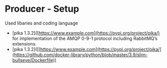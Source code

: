 # Producer - Setup
Used libaries and coding language
- [pika 1.3.2]([https://www.example.com](https://pypi.org/project/pika/) for implementation of the AMQP 0-9-1 protocol including RabbitMQ’s extensions.
- [pika 1.3.2]([[https://www.example.com](https://pypi.org/project/pika/](https://github.com/docker-library/python/blob/master/3.9/slim-bullseye/Dockerfile)) 
